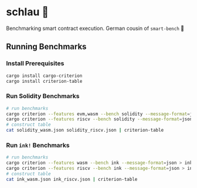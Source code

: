 # schlau :brain:

Benchmarking smart contract execution. German cousin of `smart-bench` :brain:

## Running Benchmarks

### Install Prerequisites

```bash
cargo install cargo-criterion
cargo install criterion-table
````

### Run Solidity Benchmarks

```bash
# run benchmarks
cargo criterion --features evm,wasm --bench solidity --message-format=json > solidity_wasm.json
cargo criterion --features riscv --bench solidity --message-format=json > solidity_riscv.json
# construct table
cat solidity_wasm.json solidity_riscv.json | criterion-table
```

### Run `ink!` Benchmarks

```bash
# run benchmarks
cargo criterion --features wasm --bench ink --message-format=json > ink_wasm.json
cargo criterion --features riscv --bench ink --message-format=json > ink_riscv.json
# construct table
cat ink_wasm.json ink_riscv.json | criterion-table
```
